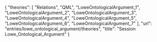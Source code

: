 {
    "theories": [
        "Relations",
        "QML",
        "LoweOntologicalArgument_1",
        "LoweOntologicalArgument_2",
        "LoweOntologicalArgument_3",
        "LoweOntologicalArgument_4",
        "LoweOntologicalArgument_5",
        "LoweOntologicalArgument_6",
        "LoweOntologicalArgument_7"
    ],
    "url": "entries/lowe_ontological_argument/theories",
    "title": "Session Lowe_Ontological_Argument"
}
